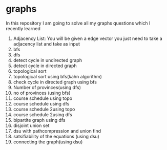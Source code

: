 # graphs
In this repository I am  going to solve all my graphs questions which I recently learned 
1) Adjacency List: You will be given a edge vector you just need to take a adjacency list and take as input
2) bfs
3) dfs
4) detect cycle in undirected graph
5) detect cycle in directed graph 
6) topological  sort
7) topological sort using bfs(kahn algorithm)
8)  check cycle in directed graph using bfs
9) Number of provinces(using dfs)
10) no of provinces (using bfs)
11) course schedule using topo
12)  course schedule using dfs
13)   course schedule 2using topo
14)    course schedule 2using dfs
15) bipartite graph using dfs
16) disjoint union set
17) dsu with pathcompression and union find
18)  satsifiability of the equations (using dsu)
19)  connecting the graph(using dsu)
